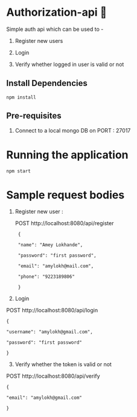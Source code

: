 
# Authorization-api 🔐

Simple auth api which can be used to -

1. Register new users

2. Login

3. Verify whether logged in user is valid or not

  

## Install Dependencies

```npm install```

  

## Pre-requisites

  

1. Connect to a local mongo DB on PORT : 27017

  

# Running the application

  

``npm start``

  

# Sample request bodies

1. Register new user :

   

     POST http://localhost:8080/api/register
        
        {
        
        "name": "Amey Lokhande",
        
        "password": "first password",
        
        "email": "amylokh@mail.com",
        
        "phone": "9223189806"
        
        }

  

2. Login

POST http://localhost:8080/api/login

    {
    
    "username": "amylokh@gmail.com",
    
    "password": "first password"
    
    }

  

3. Verify whether the token is valid or not

POST http://localhost:8080/api/verify

    {
    
    "email": "amylokh@gmail.com"
    
    }
